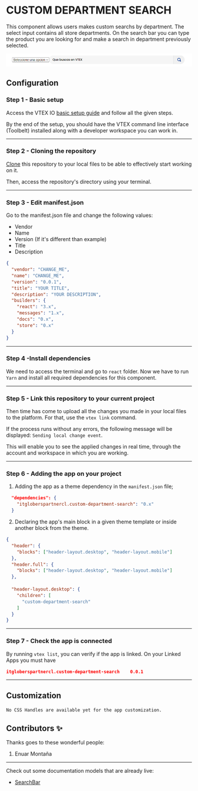 # CUSTOM DEPARTMENT SEARCH  

This component allows users makes custom searchs by department. The select input contains all store departments. On the search bar you can type the product you are looking for and make a search in department previously selected.

![preview](./custom-search.png)

## Configuration 
### **Step 1** -  Basic setup

Access the VTEX IO [basic setup guide](https://vtex.io/docs/getting-started/build-stores-with-store-framework/1) and follow all the given steps. 

By the end of the setup, you should have the VTEX command line interface (Toolbelt) installed along with a developer workspace you can work in.

---
### **Step 2** - Cloning the repository

[Clone](https://help.github.com/en/github/creating-cloning-and-archiving-repositories/cloning-a-repository) this repository to your local files to be able to effectively start working on it.

Then, access the repository's directory using your terminal. 

---

### **Step 3** - Edit manifest.json

Go to the manifest.json file and change the following values:
- Vendor
- Name
- Version (If it's different than example)
- Title 
- Description

```json
{
  "vendor": "CHANGE_ME",
  "name": "CHANGE_ME",
  "version": "0.0.1",
  "title": "YOUR TITLE",
  "description": "YOUR DESCRIPTION",
  "builders": {
    "react": "3.x",
    "messages": "1.x",
    "docs": "0.x",
    "store": "0.x"
  }
}
```
---

### **Step 4** -Install dependencies
  We need to access the terminal and go to `react` folder. Now we have to run `Yarn` and install all required dependencies for this component.

---

### **Step 5** - Link this repository to your current project


Then time has come to upload all the changes you made in your local files to the platform. For that, use the `vtex link` command.

If the process runs without any errors, the following message will be displayed: `Sending local change event`. 

This will enable you to see the applied changes in real time, through the account and workspace in which you are working.

---

### **Step 6** - Adding the app on your project

1. Adding the app as a theme dependency in the `manifest.json` file;
```json
  "dependencies": {
    "itgloberspartnercl.custom-department-search": "0.x"
  }
```
2. Declaring the app's main block in a given theme template or inside another block from the theme.

```json
{
  "header": {
    "blocks": ["header-layout.desktop", "header-layout.mobile"]
  },
  "header.full": {
    "blocks": ["header-layout.desktop", "header-layout.mobile"]
  },

  "header-layout.desktop": {
    "children": [
      "custom-department-search"
    ]
  } 
}
```
---
### **Step 7** -  Check the app is connected

By running `vtex list`,  you can verify if the app is linked. On your Linked Apps you must have 

```json
itgloberspartnercl.custom-department-search    0.0.1
```

---
## Customization

`No CSS Handles are available yet for the app customization.`

<!-- DOCS-IGNORE:start -->

## Contributors ✨

Thanks goes to these wonderful people:
1. Enuar Montaña

---- 

Check out some documentation models that are already live: 
- [SearchBar](https://developers.vtex.com/vtex-developer-docs/docs/vtex-store-components-searchbar)

